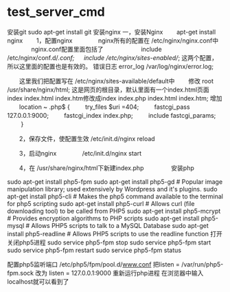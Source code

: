 # test_server_cmd
安装git
sudo apt-get install git
安装nginx
一，安装Nginx
　　apt-get install nginx
　　1，配置nginx
　　　　nginx所有的配置在 /etc/nginx/nginx.conf中
　　　　nginx.conf配置里面包括了
　　　　　　include /etc/nginx/conf.d/*.conf;
        　 include /etc/nginx/sites-enabled/*;
        这两个配置，所以这里面的配置也是有效的。
       错误日志 error_log /var/log/nginx/error.log;
 
　　这里我们把配置写在 /etc/nginx/sites-available/default中
　　修改  root /usr/share/nginx/html;   这是网页的根目录，默认里面有一个index.html页面
     index  index.html index.htm修改成index index.php index.html index.htm;
     增加  
　　location ~ \.php$ {
              　　  try_files $uri =404;
              　　  fastcgi_pass 127.0.0.1:9000;
              　　  fastcgi_index index.php;
              　　  include fastcgi_params;
      　　  }
 
　　2，保存文件，使配置生效 /etc/init.d/nginx reload
 
　　3，启动nginx
　　　　/etc/init.d/nginx start
 
　　4，在 /usr/share/nginx/html下新建index.php
　　　　<? php
　　　　phpinfo();
　　　　?>
安装php

sudo apt-get install php5-fpm
sudo apt-get install php5-gd  # Popular image manipulation library; used extensively by Wordpress and it's plugins.
sudo apt-get install php5-cli   # Makes the php5 command available to the terminal for php5 scripting
sudo apt-get install php5-curl    # Allows curl (file downloading tool) to be called from PHP5
sudo apt-get install php5-mcrypt   # Provides encryption algorithms to PHP scripts
sudo apt-get install php5-mysql   # Allows PHP5 scripts to talk to a MySQL Database
sudo apt-get install php5-readline  # Allows PHP5 scripts to use the readline function
打开关闭php5进程
sudo service php5-fpm stop
sudo service php5-fpm start
sudo service php5-fpm restart
sudo service php5-fpm status

配置php5监听端口  /etc/php5/fpm/pool.d/www.conf
把listen = /var/run/php5-fpm.sock  改为
listen = 127.0.0.1:9000
重新运行php进程
在浏览器中输入 localhost就可以看到了
